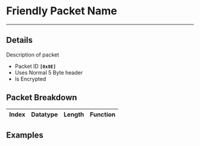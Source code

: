 # Friendly Packet Name #

---


## Details ##

Description of packet
  * Packet ID **`[0x8E]`**
  * Uses Normal 5 Byte header
  * Is Encrypted

## Packet Breakdown ##
| Index | Datatype | Length | Function |
|:------|:---------|:-------|:---------|

## Examples ##